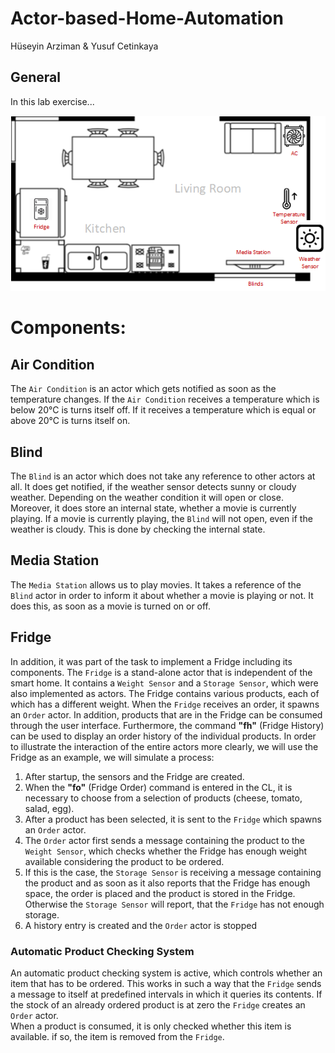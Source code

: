 # Actor-based-Home-Automation
Hüseyin Arziman & Yusuf Cetinkaya

## General

In this lab exercise...

![img.png](img.png)

<h1> Components: </h1>


## Air Condition
The `Air Condition` is an actor which gets notified as soon as the temperature changes. 
If the `Air Condition` receives a temperature which is below 20°C is turns itself off.
If it receives a temperature which is equal or above 20°C is turns itself on.

## Blind
The `Blind` is an actor which does  not take any reference to other actors at all. It does get notified, if
the weather sensor detects sunny or cloudy weather. Depending on the weather condition it will open or close.
Moreover, it does store an internal state, whether a movie  is currently playing. 
If a movie is currently playing, the `Blind` will not open, even if the weather is cloudy.
This is done by checking the internal state.

## Media Station

The `Media Station` allows us to play movies. It takes a reference of the `Blind` actor in order to inform it about whether a movie is
playing or not. It does this, as soon as a movie is turned on or off.

## Fridge
In addition, it was part of the task to implement a Fridge including its components. 
The `Fridge` is a stand-alone actor that is independent of the smart home. 
It contains a `Weight Sensor` and a `Storage Sensor`, which were also implemented as actors. 
The Fridge contains various products, each of which has a different weight. 
When the `Fridge` receives an order, it spawns an `Order` actor.
In addition, products that are in the Fridge can be consumed through the user interface. 
Furthermore, the command **"fh"** (Fridge History) can be used to display an order history of the individual products. 
In order to illustrate the interaction of the entire actors more clearly, we will use the Fridge as an example, we will simulate a process: <br>
1. After startup, the sensors and the Fridge are created. <br>
2. When the **"fo"** (Fridge Order) command is entered in the CL, it is necessary to choose from a selection of products (cheese, tomato, salad, egg). <br>
3. After a product has been selected, it is sent to the `Fridge` which spawns an `Order` actor. <br>
4. The `Order` actor first sends a message containing the product to the `Weight Sensor`, which checks whether the Fridge has enough weight available considering the product to be ordered.
5. If this is the case, the `Storage Sensor` is receiving a message containing the product and as soon as it also reports that the Fridge has enough space, the order is placed and the 
product is stored in the Fridge. Otherwise the `Storage Sensor` will report, that the `Fridge` has not enough storage.
6. A history entry is created and the `Order` actor is stopped 

### Automatic Product Checking System
An automatic product checking system is active, which controls whether an item that has to be ordered. 
This works in such a way that the `Fridge` sends a message to itself at predefined intervals in which it queries its contents. If the stock of an already 
ordered product is at zero the `Fridge` creates an `Order` actor. <br>
When a product is consumed, it is only checked whether this item is available. if so, the item is removed from the `Fridge`.
